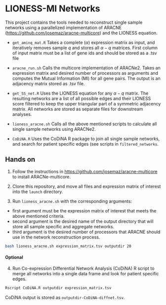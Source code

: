 # LIONESS-MI Networks
This project contains the tools needed to reconstruct single sample networks using a parallelized implementation of ARACNE (https://github.com/josemaz/aracne-multicore) and the LIONESS equation. 

- ``get_aminq_mat.R`` Takes a complete ($\alpha$) expression matrix  as input, and iteratively removes sample $q$ and stores all $\alpha - q$ matrices.  First column of input matrix must be a list of gene ids and should be stored as a .tsv file



- ``aracne_run.sh`` Calls the multicore implementation of ARACNe2. Takes an expression matrix and desired number of processors as arguments and computes the Mutual Information (MI) for all gene pairs. The output is an adjacency matrix stored as .tsv file.



- ``get_SS_net.R``  Uses the LIONESS equation for any $\alpha - q$ matrix. The resulting networks are a list of all possible edges and their LIONESS score filtered to keep the upper triangular part of a symmetric adjacency matrix. All networks are stored as separate files for downstream analyses.



- ``lioness_aracne.sh`` Calls all the above mentioned scripts to calculate all single sample networks using ARACNe2.



- ``CoDiNA.R`` Uses the CoDiNA R package to join all single sample networks, and search for patient specific edges (see scripts in ``filtered_networks``. 

## Hands on

1. Follow the instructions in https://github.com/josemaz/aracne-multicore to install ARACNe-multicore.

2.  Clone this repository, and move all files and expression matrix of interest into the  ``launch`` directory.

3.  Run ``lioness_aracne.sh`` with the corresponding arguments:
- first argument must be the expression matrix of interest that meets the above mentioned criteria.
- second argument is the desired name of the output directory that will store all sample specific and aggregate networks.
- third argument is the desired number of processors that ARACNE should use in the network reconstruction process.
```bash
bash lioness_aracne.sh expression_matrix.tsv outputdir 20
```
#### Optional

4. Run Co-expression Differential Network Analysis (CoDiNA) R script to merge all networks into a single data frame and look for patient specific edges. 
```bash
Rscript CoDiNA.R outputdir expression_matrix.tsv
```
CoDiNA output is stored as ``outputdir-CoDiNA-diffnet.tsv``.


